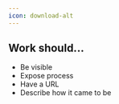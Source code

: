 ```yaml
---
icon: download-alt
---
```


## Work should...

* Be visible
* Expose process
* Have a URL 
* Describe how it came to be 